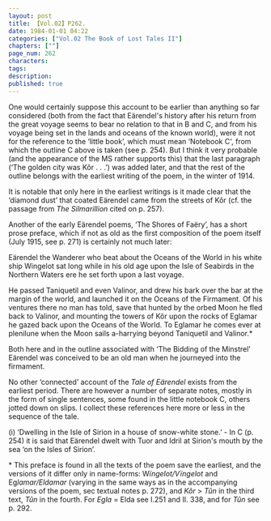 ```yaml
---
layout: post
title: 【Vol.02】P262.
date: 1984-01-01 04:22
categories: ["Vol.02 The Book of Lost Tales II"]
chapters: [""]
page_num: 262
characters: 
tags: 
description: 
published: true
---
```


<p style="text-indent: 0;">
One would certainly suppose this account to be earlier than anything so far considered (both from the fact that Eärendel's history after his return from the great voyage seems to bear no relation to that in B and C, and from his voyage being set in the lands and oceans of the known world), were it not for the reference to the ‘little book’, which must mean ‘Notebook C', from which the outline C above is taken (see p. 254). But I think it very probable (and the appearance of the MS rather supports this) that the last paragraph (‘The golden city was Kôr . . .’) was added later, and that the rest of the outline belongs with the earliest writing of the poem, in the winter of 1914.
</p>

It is notable that only here in the earliest writings is it made clear that the ‘diamond dust’ that coated Eärendel came from the streets of Kôr (cf. the passage from <I>The Silmarillion</I> cited on p. 257).

Another of the early Eärendel poems, ‘The Shores of Faëry’, has a short prose preface, which if not as old as the first composition of the poem itself (July 1915, see p. 271) is certainly not much later:

Eärendel the Wanderer who beat about the Oceans of the World in his white ship Wingelot sat long while in his old age upon the Isle of Seabirds in the Northern Waters ere he set forth upon a last voyage.

He passed Taniquetil and even Valinor, and drew his bark over the bar at the margin of the world, and launched it on the Oceans of the Firmament. Of his ventures there no man has told, save that hunted by the orbed Moon he fled back to Valinor, and mounting the towers of Kôr upon the rocks of Eglamar he gazed back upon the Oceans of the World. To Eglamar he comes ever at plenilune when the Moon sails a-harrying beyond Taniquetil and Valinor.\*

Both here and in the outline associated with ‘The Bidding of the Minstrel’ Eärendel was conceived to be an old man when he journeyed into the firmament.

No other ‘connected’ account of the <I>Tale of Eärendel</I> exists from the earliest period. There are however a number of separate notes, mostly in the form of single sentences, some found in the little notebook C, others jotted down on slips. I collect these references here more or less in the sequence of the tale.

(i) ‘Dwelling in the Isle of Sirion in a house of snow-white stone.’ - In C (p. 254) it is said that Eärendel dwelt with Tuor and Idril at Sirion's mouth by the sea ‘on the Isles of Sirion’.

\* This preface is found in all the texts of the poem save the earliest, and the versions of it differ only in name-forms: W<I>ïngelot/Vïngelot</I> and Eg<I>lamar/Eldamar</I> (varying in the same ways as in the accompanying versions of the poem, sec textual notes p. 272), and <I>Kôr</I> > <I>Tûn</I> in the third text, <I>Tûn</I> in the fourth. For <I>Egla</I> = Elda<I></I> see I.251 and II. 338, and for <I>Tûn</I> see p. 292.

